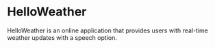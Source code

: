 # HelloWeather
HelloWeather is an online application that provides users with real-time weather updates with a speech option. 
